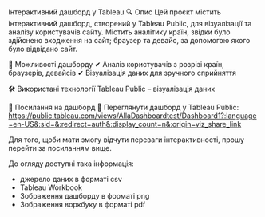 Інтерактивний дашборд у Tableau
🔍 Опис
Цей проєкт містить інтерактивний дашборд, створений у Tableau Public, для візуалізації та аналізу користувачів сайту. Містить аналітику країн, звідки було здійснено входження на сайт; браузер та девайс, за допомогою якого було відвідано сайт. 

🎯 Можливості дашборду
✔ Аналіз користувачів з розрізі країн, браузерів, девайсів
✔ Візуалізація даних для зручного сприйняття

🛠 Використані технології
Tableau Public – візуалізація даних

🔗 Посилання на дашборд
🎯 Переглянути дашборд у Tableau Public: https://public.tableau.com/views/AllaDashboardtest/Dashboard1?:language=en-US&:sid=&:redirect=auth&:display_count=n&:origin=viz_share_link

Для того, щоби мати змогу відчути переваги інтерактивності, прошу перейти за посиланням вище. 

До огляду доступні така інформація:
- джерело даних в форматі csv
- Tableau Workbook
- Зображення дашборду в форматі png
- Зображення воркбуку в форматі pdf
